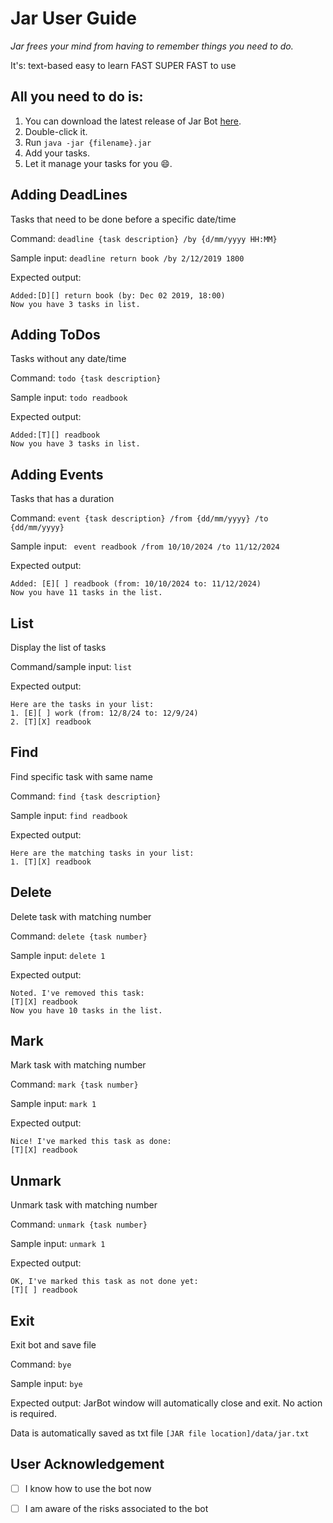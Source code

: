 # Jar User Guide

_Jar frees your mind from having to remember things you need to do._ 

It's:
text-based
easy to learn
FAST SUPER FAST to use

## All you need to do is:

1. You can download the latest release of Jar Bot [here](https://github.com/jarrellc1/ip/releases).
2. Double-click it.
3. Run ```java -jar {filename}.jar```
4. Add your tasks.
5. Let it manage your tasks for you 😄.


## Adding DeadLines

Tasks that need to be done before a specific date/time

Command: ```deadline {task description} /by {d/mm/yyyy HH:MM}```

Sample input: ```deadline return book /by 2/12/2019 1800```

Expected output:
```
Added:[D][] return book (by: Dec 02 2019, 18:00)
Now you have 3 tasks in list.
```

## Adding ToDos
Tasks without any date/time

Command: ```todo {task description}```

Sample input: ```todo readbook```

Expected output:
```
Added:[T][] readbook
Now you have 3 tasks in list.
```

## Adding Events

Tasks that has a duration

Command: ```event {task description} /from {dd/mm/yyyy} /to {dd/mm/yyyy}```

Sample input: ``` event readbook /from 10/10/2024 /to 11/12/2024```

Expected output:
```
Added: [E][ ] readbook (from: 10/10/2024 to: 11/12/2024)
Now you have 11 tasks in the list.
```

## List

Display the list of tasks

Command/sample input: ```list```

Expected output:
```
Here are the tasks in your list:
1. [E][ ] work (from: 12/8/24 to: 12/9/24)
2. [T][X] readbook
```

## Find

Find specific task with same name

Command: ```find {task description}```

Sample input: ```find readbook```

Expected output:
```
Here are the matching tasks in your list:
1. [T][X] readbook
```

## Delete

Delete task with matching number

Command: ```delete {task number}```

Sample input: ```delete 1```

Expected output:
```
Noted. I've removed this task:
[T][X] readbook
Now you have 10 tasks in the list.
```

## Mark

Mark task with matching number

Command: ```mark {task number}```

Sample input: ```mark 1```

Expected output:
```
Nice! I've marked this task as done:
[T][X] readbook
```

## Unmark

Unmark task with matching number

Command: ```unmark {task number}```

Sample input: ```unmark 1```

Expected output:
```
OK, I've marked this task as not done yet:
[T][ ] readbook
```

## Exit

Exit bot and save file

Command: ```bye```

Sample input: ```bye```

Expected output: JarBot window will automatically close and exit. No action is required.

Data is automatically saved as txt file ```[JAR file location]/data/jar.txt```

## User Acknowledgement
- [ ] I know how to use the bot now
- [ ] I am aware of the risks associated to the bot

